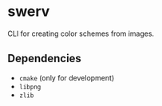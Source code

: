 # swerv

CLI for creating color schemes from images.

## Dependencies

- `cmake` (only for development)
- `libpng`
- `zlib`